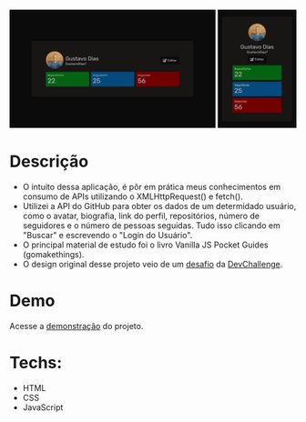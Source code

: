 <br />
<p align="center">
    <img src="./design/desktop-mobile.png" alt="desktop-mobile" border="0">
 <br />
</p>

# Descrição
- O intuito dessa aplicação, é pôr em prática meus conhecimentos em consumo de APIs utilizando o XMLHttpRequest() e fetch().
- Utilizei a API do GitHub para obter os dados de um determidado usuário, como o avatar, biografia, link do perfil, repositórios, número de seguidores e o número de pessoas seguidas. Tudo isso clicando em "Buscar" e escrevendo o "Login do Usuário".
- O principal material de estudo foi o livro Vanilla JS Pocket Guides (gomakethings).
- O design original desse projeto veio de um <a href="https://github.com/devchallenge-io/profile-component">desafio</a> da <a href="https://devchallenge.now.sh/">DevChallenge</a>.

# Demo
Acesse a <a href="https://gustavodias7.github.io/github-profile/" target="_blank">demonstração</a> do projeto.

# Techs: 
- HTML
- CSS
- JavaScript